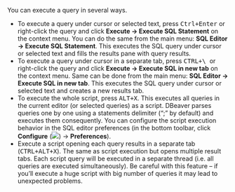 You can execute a query in several ways.

- To execute a query under cursor or selected text, press <kbd>Ctrl+Enter</kbd> or right-click the query and click **Execute -> Execute SQL Statement** on the context menu. You can do the same from the main menu: **SQL Editor -> Execute SQL Statement**. This executes the SQL query under cursor or selected text and fills the results pane with query results.
- To execute a query under cursor in a separate tab, press <kbd>CTRL+\ </kbd> or right-click the query and click **Execute -> Execute SQL in new tab** on the context menu. Same can be done from the main menu: **SQL Editor -> Execute SQL in new tab**. This executes the SQL query under cursor or selected text and creates a new results tab.
- To execute the whole script, press <kbd>ALT+X</kbd>. This executes all queries in the current editor (or selected queries) as a script. DBeaver parses queries one by one using a statements delimiter (“;” by default) and executes them consequently. You can configure the script execution behavior in the SQL editor preferences (in the bottom toolbar, click **Configure** (<img src="https://www.dropbox.com/s/iebvq6vomzwqls4/Configure%20button.png?raw=1"/>) -> **Preferences**).
- Execute a script opening each query results in a separate tab (<kbd>CTRL+ALT+X</kbd>). The same as script execution but opens multiple result tabs. Each script query will be executed in a separate thread (i.e. all queries are executed simultaneously). Be careful with this feature – if you’ll execute a huge script with big number of queries it may lead to unexpected problems. 
